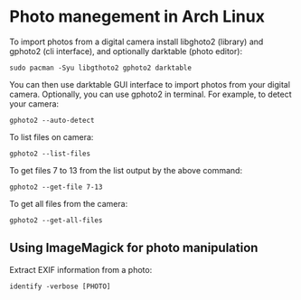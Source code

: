 # Photo manegement in Arch Linux

To import photos from a digital camera install libghoto2 (library) and gphoto2 (cli interface), and optionally darktable (photo editor):
```
sudo pacman -Syu libgthoto2 gphoto2 darktable
```

You can then use darktable GUI interface to import photos from your digital camera. Optionally, you can use gphoto2 in terminal. For example, to detect your camera:
```
gphoto2 --auto-detect
```

To list files on camera:
```
gphoto2 --list-files
```

To get files 7 to 13 from the list output by the above command:
```
gphoto2 --get-file 7-13
```

To get all files from the camera:
```
gphoto2 --get-all-files
```

## Using ImageMagick for photo manipulation

Extract EXIF information from a photo:
```
identify -verbose [PHOTO]
```
